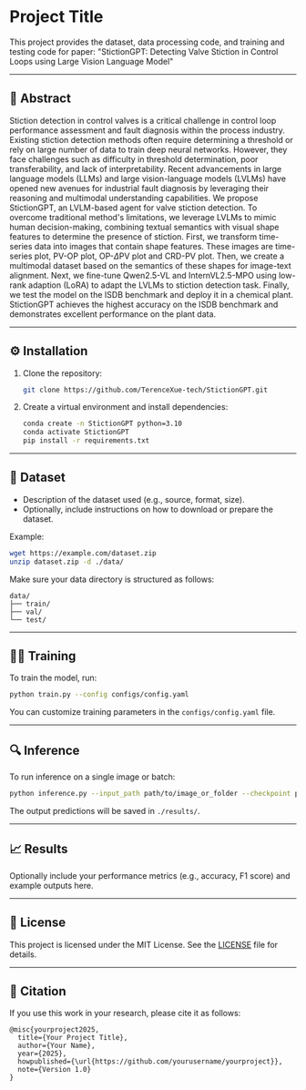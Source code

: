 # Project Title

This project provides the dataset, data processing code, and training and testing code for paper: "StictionGPT: Detecting Valve Stiction in Control Loops using Large Vision Language Model"

---

## 📌 Abstract

Stiction detection in control valves is a critical challenge in control loop performance assessment and fault diagnosis within the process industry. Existing stiction detection methods often require determining a threshold or rely on large number of data to train deep neural networks. However, they face challenges such as difficulty in threshold determination, poor transferability, and lack of interpretability. Recent advancements in large language models (LLMs) and large vision-language models (LVLMs) have opened new avenues for industrial fault diagnosis by leveraging their reasoning and multimodal understanding capabilities. We propose StictionGPT, an LVLM-based agent for valve stiction detection. To overcome traditional method's limitations, we  leverage LVLMs to mimic human decision-making, combining textual semantics with visual shape features to determine the presence of stiction.  First, we transform time-series data into images that contain shape features. These images are time-series plot, PV-OP plot, OP-$\Delta$PV plot and CRD-PV plot. Then, we create a multimodal dataset based on the semantics of these shapes for image-text alignment. Next, we fine-tune Qwen2.5-VL and InternVL2.5-MPO using low-rank adaption (LoRA) to adapt the LVLMs to stiction detection task. Finally, we test the model on the ISDB benchmark and deploy it in a chemical plant. StictionGPT achieves the highest accuracy on the ISDB benchmark and demonstrates excellent performance on the plant data.

---

## ⚙️ Installation

1. Clone the repository:

   ```bash
   git clone https://github.com/TerenceXue-tech/StictionGPT.git
   ```

2. Create a virtual environment and install dependencies:

   ```bash
   conda create -n StictionGPT python=3.10
   conda activate StictionGPT
   pip install -r requirements.txt
   ```

---

## 📂 Dataset

- Description of the dataset used (e.g., source, format, size).
- Optionally, include instructions on how to download or prepare the dataset.

Example:

```bash
wget https://example.com/dataset.zip
unzip dataset.zip -d ./data/
```

Make sure your data directory is structured as follows:

```
data/
├── train/
├── val/
└── test/
```

---

## 🏋️‍♂️ Training

To train the model, run:

```bash
python train.py --config configs/config.yaml
```

You can customize training parameters in the `configs/config.yaml` file.

---

## 🔍 Inference

To run inference on a single image or batch:

```bash
python inference.py --input_path path/to/image_or_folder --checkpoint path/to/model.ckpt
```

The output predictions will be saved in `./results/`.

---

## 📈 Results

Optionally include your performance metrics (e.g., accuracy, F1 score) and example outputs here.

---

## 📄 License

This project is licensed under the MIT License. See the [LICENSE](LICENSE) file for details.

---

## 🙋 Citation

If you use this work in your research, please cite it as follows:

```
@misc{yourproject2025,
  title={Your Project Title},
  author={Your Name},
  year={2025},
  howpublished={\url{https://github.com/yourusername/yourproject}},
  note={Version 1.0}
}
```
